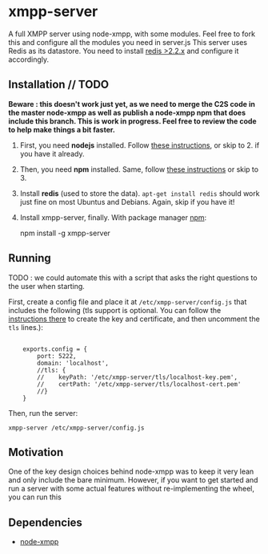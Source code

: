 # xmpp-server

A full XMPP server using node-xmpp, with some modules. Feel free to fork this and configure all the modules you need in server.js
This server uses Redis as its datastore. You need to install [redis >2.2.x](http://redis.io/) and configure it accordingly.

## Installation // TODO

<strong>Beware : this doesn't work just yet, as we need to merge the C2S code in the master node-xmpp as well as publish a node-xmpp npm that does include this branch. This is work in progress. Feel free to review the code to help make things a bit faster.</strong>

1. First, you need **nodejs** installed. Follow [these instructions](https://github.com/joyent/node/wiki/Installation), or skip to 2. if you have it already.

2. Then, you need **npm** installed. Same, follow [these instructions](http://howtonode.org/introduction-to-npm) or skip to 3.

3. Install **redis** (used to store the data). <code>apt-get install redis</code> should work just fine on most Ubuntus and Debians. Again, skip if you have it!

4. Install xmpp-server, finally. With package manager [npm](http://npmjs.org/):

    npm install -g xmpp-server 

## Running

TODO : we could automate this with a script that asks the right questions to the user when starting.

First, create a config file and place it at <code>/etc/xmpp-server/config.js</code> that includes the following (tls support is optional. You can follow the <a href="http://nodejs.org/docs/v0.4.11/api/tls.html#tLS_">instructions there</a> to create the key and certificate, and then uncomment the <code>tls</code> lines.):

<code>
    exports.config = {
        port: 5222, 
        domain: 'localhost',
        //tls: {
        //    keyPath: '/etc/xmpp-server/tls/localhost-key.pem',
        //    certPath: '/etc/xmpp-server/tls/localhost-cert.pem'
        //}
    }
</code>

Then, run the server: 

<code>xmpp-server /etc/xmpp-server/config.js </code>

## Motivation

One of the key design choices behind node-xmpp was to keep it very lean and only include the bare minimum. However, if you want to get started and run a server with some actual features without re-implementing the wheel, you can run this


## Dependencies

* [node-xmpp](http://github.com/astro/node-xmpp)

